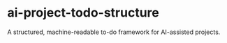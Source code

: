 # ai-project-todo-structure
A structured, machine-readable to-do framework for AI-assisted projects.
